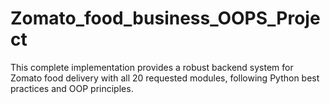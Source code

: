 # Zomato_food_business_OOPS_Project
This complete implementation provides a robust backend system for Zomato food delivery with all 20 requested modules, following Python best practices and OOP principles.
